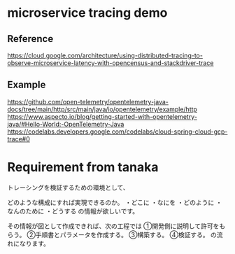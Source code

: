 # microservice tracing demo
## Reference
https://cloud.google.com/architecture/using-distributed-tracing-to-observe-microservice-latency-with-opencensus-and-stackdriver-trace

## Example
https://github.com/open-telemetry/opentelemetry-java-docs/tree/main/http/src/main/java/io/opentelemetry/example/http
https://www.aspecto.io/blog/getting-started-with-opentelemetry-java/#Hello-World:-OpenTelemetry-Java
https://codelabs.developers.google.com/codelabs/cloud-spring-cloud-gcp-trace#0

# Requirement from tanaka
トレーシングを検証するための環境として、

どのような構成にすれば実現できるのか。
・どこに
・なにを
・どのように
・なんのために
・どうする
の情報が欲しいです。


その情報が図として作成できれば、次の工程では
①開発側に説明して許可をもらう。
②手順書とパラメータを作成する。
③構築する。
④検証する。
の流れになります。
